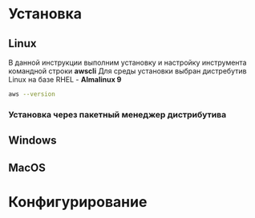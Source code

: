 # Установка
## Linux

В данной инструкции выполним установку и настройку инструмента командной строки **awscli**   Для среды установки выбран дистребутив  Linux на базе RHEL - **Almalinux 9**

```bash
aws --version
```
### Установка через пакетный менеджер дистрибутива
## Windows
## MacOS
# Конфигурирование